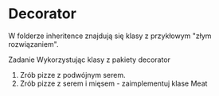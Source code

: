 # Decorator

W folderze inheritence znajdują się klasy z przykłowym "złym rozwiązaniem".

Zadanie
Wykorzystując klasy z pakiety decorator
1. Zrób pizze z podwójnym serem.
2. Zrób pizze z serem i mięsem - zaimplementuj klase Meat